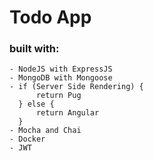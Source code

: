 # Todo App 

### built with:
    - NodeJS with ExpressJS
    - MongoDB with Mongoose
    - if (Server Side Rendering) {
          return Pug
      } else {
          return Angular
      }
    - Mocha and Chai
    - Docker
    - JWT   
